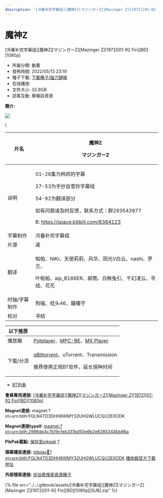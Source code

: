 ```yaml
---
description: '[冷番补完字幕组][魔神Z][マジンガーZ][Mazinger Z][1972][01-92 Fin][BD][1080p]'
---
```


# 魔神Z

\[冷番补完字幕组]\[魔神Z]\[マジンガーZ]\[Mazinger Z]\[1972]\[01-92 Fin]\[BD]\[1080p]

* 所屬分類: 動畫
* 發佈時間: 2022/05/13 23:19
* 種子下載: [下載種子/磁力鏈接](broken-reference)
* 在线播放: [ ](https://drive.mypikpak.com/landing?\_\_add\_url=magnet:?xt=urn:btih:2996de4c7b19cfeb331bd50e6b2e8285344bb86a&\_\_source=dmhy&\_\_campaign=detail\&login=oauth)
* 文件大小: 32.8GB
* 訪客互動: 舉報該資源

**簡介:** &#x20;

![](https://s1.ax1x.com/2022/05/13/Oy8kaq.jpg)

\


&#x20;

| 片名      | <p>魔神Z</p><p>マジンガーZ</p>                                                                                                               |
| ------- | ------------------------------------------------------------------------------------------------------------------------------------- |
| 说明      | <p>01-26集为羚邦的字幕</p><p>27-53为手抄自雪铃字幕组</p><p>54-92为翻译部分</p><p>如有问题请及时反馈，联系方式：群293543977</p><p>B: https://space.bilibili.com/8384123</p> |
| 字幕制作    | 冷番补完字幕组                                                                                                                               |
| 片源      | 違                                                                                                                                     |
| 翻译      | <p>帕帕、NiKi、天使莉莉、风华、阳光V白云、nashi、罗兰、</p><p>叶帕帕、aip_B166ER、邮筒、白楸兔引、千幻凌云、寻结、花花</p>                                                        |
| 时轴/字幕制作 | 狗喵、枕头46、鐘樓守                                                                                                                           |
| 校对      | 寻结                                                                                                                                    |

| 以下推荐  |                                                                                                                                                 |
| ----- | ----------------------------------------------------------------------------------------------------------------------------------------------- |
| 播放器   | [Potplayer](https://potplayer.daum.net/)、[MPC-BE](https://sourceforge.net/projects/mpcbe/)、[MX Player](https://www.lanzous.com/b688551)         |
| 下载/分流 | <p><a href="https://github.com/c0re100/qBittorrent-Enhanced-Edition/releases">qBittorrent</a>、uTorrent、Transmission</p><p>推荐使用正规BT软件，延长保种时间</p> |

&#x20;

&#x20;

&#x20;

* [BT列表](broken-reference)

**會員專用連接:** [\[冷番补完字幕组\]\[魔神Z\]\[マジンガーZ\]\[Mazinger Z\]\[1972\]\[01-92 Fin\]\[BD\]\[1080p\]](https://dl.dmhy.org/2022/05/13/2996de4c7b19cfeb331bd50e6b2e8285344bb86a.torrent)

**Magnet連接:** magnet:?xt=urn:btih:FGLN4TD3DHH6WMY32UHGWLUCQU2EXODK

**Magnet連接typeII:** [magnet:?xt=urn:btih:2996de4c7b19cfeb331bd50e6b2e8285344bb86a](https://magnet/?xt=urn:btih:2996de4c7b19cfeb331bd50e6b2e8285344bb86a)

**PikPak載點:** [保存至pikpak](https://drive.mypikpak.com/landing?\_\_add\_url=magnet:?xt=urn:btih:2996de4c7b19cfeb331bd50e6b2e8285344bb86a&\_\_source=dmhy&\_\_campaign=detail\&login=oauth) [?](https://www.mypikpak.com/)

**彈幕播放連接:** [ddplay:magnet:?xt=urn:btih:FGLN4TD3DHH6WMY32UHGWLUCQU2EXODK](broken-reference) [播放器官方下載地址](http://www.dandanplay.com/?from=dmhy)

**外部搜索連接:** [從谷歌搜索資源種子](https://www.google.com/search?oe=utf-8\&q=2996de4c7b19cfeb331bd50e6b2e8285344bb86a)



{% file src="../../.gitbook/assets/[冷番补完字幕组][魔神Z][マジンガーZ][Mazinger Z][1972][01-92 Fin][BD][1080p][SUB].zip" %}









